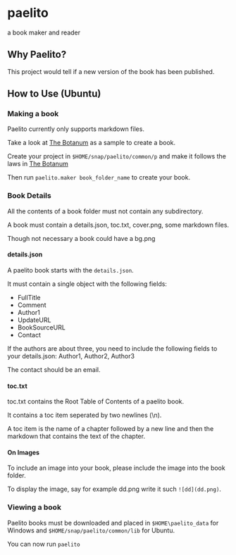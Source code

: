 # paelito

a book maker and reader

## Why Paelito?
This project would tell if a new version of the book has been published.


## How to Use (Ubuntu)

### Making a book
Paelito currently only supports markdown files.

Take a look at [The Botanum](https://github.com/bankole7782/the_botanum) as a sample to create a book.

Create your project in `$HOME/snap/paelito/common/p` and make it follows the laws in [The Botanum](https://github.com/bankole7782/the_botanum)

Then run `paelito.maker book_folder_name` to create your book.

### Book Details

All the contents of a book folder must not contain any subdirectory.

A book must contain a details.json, toc.txt, cover.png, some markdown files.

Though not necessary a book could have a bg.png

#### details.json
A paelito book starts with the `details.json`.

It must contain a single object with the following fields:
* FullTitle
* Comment
* Author1
* UpdateURL
* BookSourceURL
* Contact

If the authors are about three, you need to include the following fields to your details.json: Author1, Author2, Author3

The contact should be an email.

#### toc.txt
toc.txt contains the Root Table of Contents of a paelito book.

It contains a toc item seperated by two newlines (\n).

A toc item is the name of a chapter followed by a new line and then the markdown that contains the text of the chapter.

#### On Images
To include an image into your book, please include the image into the book folder.

To display the image, say for example dd.png write it such ```![dd](dd.png)```.


### Viewing a book
Paelito books must be downloaded and placed in `$HOME\paelito_data` for Windows and `$HOME/snap/paelito/common/lib` for Ubuntu.

You can now run `paelito`
